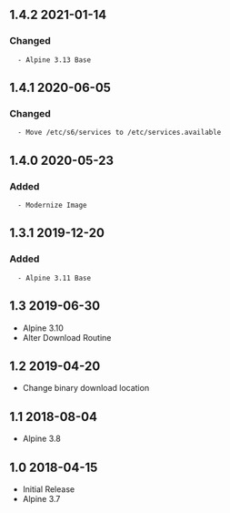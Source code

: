 ## 1.4.2 2021-01-14 <dave at tiredofit dot ca>

   ### Changed
      - Alpine 3.13 Base


## 1.4.1 2020-06-05 <dave at tiredofit dot ca>

   ### Changed
      - Move /etc/s6/services to /etc/services.available


## 1.4.0 2020-05-23 <dave at tiredofit dot ca>

   ### Added
      - Modernize Image


## 1.3.1 2019-12-20 <dave at tiredofit dot ca>

   ### Added
      - Alpine 3.11 Base


## 1.3 2019-06-30 <dave at tiredofit dot ca>

* Alpine 3.10
* Alter Download Routine

## 1.2 2019-04-20 <dave at tiredofit dot ca>

* Change binary download location

## 1.1 2018-08-04 <dave at tiredofit dot ca>

* Alpine 3.8

## 1.0 2018-04-15 <dave at tiredofit dot ca>

* Initial Release
* Alpine 3.7


